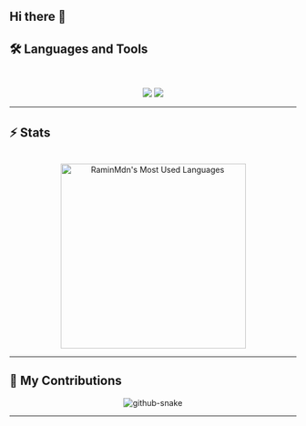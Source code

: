 ## Hi there 👋

## 🛠️ Languages and Tools

<br>

<p align="center">
  <img src="https://skillicons.dev/icons?i=py,postgres,java,matlab,md,latex,git,github,gitlab" />
  <img src="https://skillicons.dev/icons?i=vscode,eclipse,pycharm,azure,docker,jenkins,powershell,linux,arduino" />
</p>

<hr>

## ⚡️ Stats

<br>

<div align=center>
  <img width=325 src="https://github-readme-stats.vercel.app/api/top-langs?username=RaminMdn&theme=transparent&layout=donut&hide=css&langs_count=8&border_radius=10&show_icons=true&locale=en" alt="RaminMdn's Most Used Languages" />
</div>

<hr>

<!-- 
  <img width=390 src="https://github-readme-stats.vercel.app/api?username=chijiokeokorji&theme=transparent&count_private=true&show_icons=true&rank_icon=github&locale=en" alt="----'s GitHub Stats" />
  <img width=390 src="https://github-readme-streak-stats.herokuapp.com/?user=chijiokeokorji&theme=transparent&count_private=true&border_radius=10&locale=en" alt="----'s" />
-->


## 🐍 My Contributions

<div align="center">
  <picture>
    <source media="(prefers-color-scheme: dark)" srcset="https://raw.githubusercontent.com/RaminMdn/RaminMdn/output/github-contribution-grid-snake-dark.svg" />
    <source media="(prefers-color-scheme: light)" srcset="https://raw.githubusercontent.com/RaminMdn/RaminMdn/output/github-contribution-grid-snake.svg" />
    <img alt="github-snake" src="https://raw.githubusercontent.com/RaminMdn/RaminMdn/output/github-contribution-grid-snake.svg" />
  </picture>
</div>

<hr>



<!--
**RaminMdn/RaminMdn** is a ✨ _special_ ✨ repository because its `README.md` (this file) appears on your GitHub profile.

Here are some ideas to get you started:

- 🔭 I’m currently working on ...
- 🌱 I’m currently learning ...
- 👯 I’m looking to collaborate on ...
- 🤔 I’m looking for help with ...
- 💬 Ask me about ...
- 📫 How to reach me: ...
- 😄 Pronouns: ...
- ⚡ Fun fact: ...
-->
